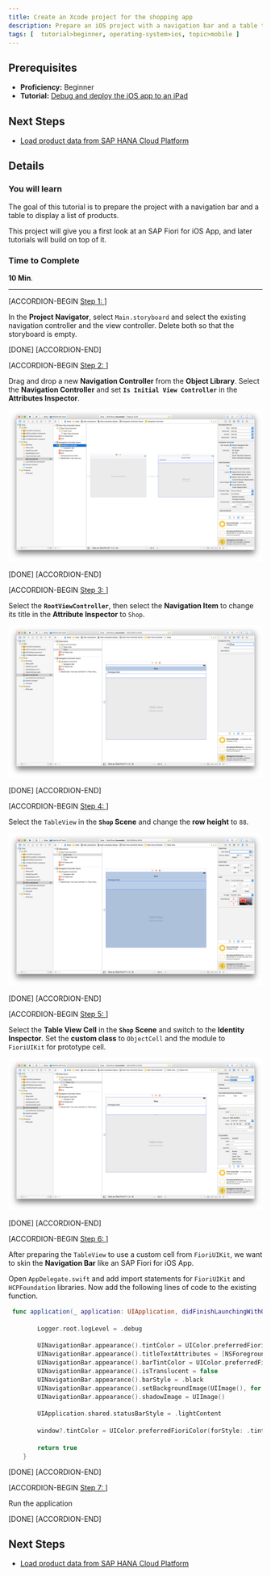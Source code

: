 ```yaml
---
title: Create an Xcode project for the shopping app
description: Prepare an iOS project with a navigation bar and a table to display a list of products
tags: [  tutorial>beginner, operating-system>ios, topic>mobile ]
---
```

## Prerequisites  
 - **Proficiency:** Beginner
 - **Tutorial:** [Debug and deploy the iOS app to an iPad](http://go.sap.com/developer/tutorials/xcode-debug-deploy.html)

## Next Steps
 - [Load product data from SAP HANA Cloud Platform](http://go.sap.com/developer/tutorials/ios-shopping-load-data.html)

## Details
### You will learn  
The goal of this tutorial is to prepare the project with a navigation bar and a table to display a list of products. 

This project will give you a first look at an SAP Fiori for iOS App, and later tutorials will build on top of it.

### Time to Complete
**10 Min**.

---

[ACCORDION-BEGIN [Step 1: ]( )]

In the **Project Navigator**, select `Main.storyboard` and select the existing navigation controller and the view controller. Delete both so that the storyboard is empty. 

[DONE]
[ACCORDION-END]

[ACCORDION-BEGIN [Step 2: ]( )]

Drag and drop a new **Navigation Controller** from the **Object Library**. Select the **Navigation Controller** and set **`Is Initial View Controller`** in the **Attributes Inspector**.

![Root view controller](1-2.png)

[DONE]
[ACCORDION-END]

[ACCORDION-BEGIN [Step 3: ]( )]

Select the **`RootViewController`**, then select the **Navigation Item** to change its title in the **Attribute Inspector** to `Shop`.

![Root view controller](1-3.png)

[DONE]
[ACCORDION-END]

[ACCORDION-BEGIN [Step 4: ]( )]

Select the `TableView` in the **`Shop` Scene** and change the **row height** to `88`.

![Root view controller](1-4.png)

[DONE]
[ACCORDION-END]

[ACCORDION-BEGIN [Step 5: ]( )]

Select the **Table View Cell** in the **`Shop` Scene** and switch to the **Identity Inspector**. Set the **custom class** to `ObjectCell` and the module to `FioriUIKit` for prototype cell.

![Object cell](1-5.png)

[DONE]
[ACCORDION-END]

[ACCORDION-BEGIN [Step 6: ]( )]

After preparing the `TableView` to use a custom cell from `FioriUIKit`, we want to skin the **Navigation Bar** like an SAP Fiori for iOS App.

Open `AppDelegate.swift` and add import statements for `FioriUIKit` and `HCPFoundation` libraries. Now add the following lines of code to the existing function.

```swift
 func application(_ application: UIApplication, didFinishLaunchingWithOptions launchOptions: [UIApplicationLaunchOptionsKey: Any]?) -> Bool {
        
        Logger.root.logLevel = .debug
        
        UINavigationBar.appearance().tintColor = UIColor.preferredFioriColor(forStyle: .tintColorLight)
        UINavigationBar.appearance().titleTextAttributes = [NSForegroundColorAttributeName: UIColor.white]
        UINavigationBar.appearance().barTintColor = UIColor.preferredFioriColor(forStyle: .backgroundGradientTop)
        UINavigationBar.appearance().isTranslucent = false
        UINavigationBar.appearance().barStyle = .black
        UINavigationBar.appearance().setBackgroundImage(UIImage(), for: .default)
        UINavigationBar.appearance().shadowImage = UIImage()
        
        UIApplication.shared.statusBarStyle = .lightContent
        
        window?.tintColor = UIColor.preferredFioriColor(forStyle: .tintColorLight)
        
        return true
    }
```


[DONE]
[ACCORDION-END]

[ACCORDION-BEGIN [Step 7: ]( )]

Run the application

[DONE]
[ACCORDION-END]


## Next Steps
 - [Load product data from SAP HANA Cloud Platform](http://go.sap.com/developer/tutorials/ios-shopping-load-data.html)
